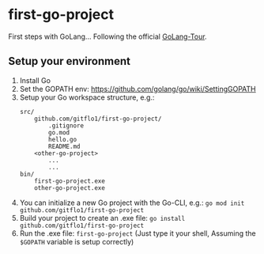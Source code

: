 # first-go-project
First steps with GoLang...
Following the official [GoLang-Tour](https://tour.golang.org/).

## Setup your environment
1. Install Go
2. Set the GOPATH env: https://github.com/golang/go/wiki/SettingGOPATH
3. Setup your Go workspace structure, e.g.:
    ```
    src/
        github.com/gitflo1/first-go-project/
            .gitignore
            go.mod
            hello.go
            README.md
        <other-go-project>
            ...
            ...
    bin/
        first-go-project.exe
        other-go-project.exe
    ```
4. You can initialize a new Go project with the Go-CLI, e.g.: `go mod init github.com/gitflo1/first-go-project`
5. Build your project to create an .exe file: `go install github.com/gitflo1/first-go-project`
6. Run the .exe file: `first-go-project` (Just type it your shell, Assuming the `$GOPATH` variable is setup correctly)

[GoLang-Tour]: https://tour.golang.org/
